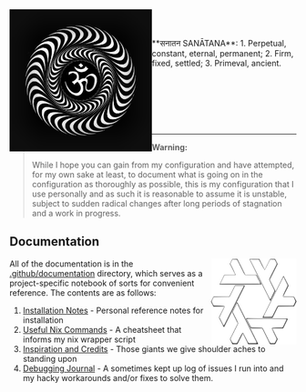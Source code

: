 <img width="250px" align="left"  src="./assets/om.gif" alt="Om Puurnnam-Adah Puurnnam-Idam Puurnnaat-Puurnnam-Udacyate | Puurnnasya Puurnnam-Aadaaya Puurnnam-Eva-Avashissyate || Om Shaantih Shaantih Shaantih "  />
<br>
<br>
<br>
**सनातन SANĀTANA**: 1.  Perpetual, constant, eternal, permanent;  2.  Firm, fixed, settled;  3.  Primeval, ancient. 
  

<br>
<br>
<br>

<br>
<br>
<br>
<br>

--------

> **Warning:**
>
> While I hope you can gain from my configuration and have attempted, for my own sake at least, to document what is going on in the configuration as thoroughly as possible, this is my configuration that I use personally and as such it is reasonable to assume it is unstable, subject to sudden radical changes after long periods of stagnation and a work in progress.

## Documentation


<img width="150px" height="150px"  src="./assets/nix.svg" alt="prettier nixos label" align="right" />

All of the documentation is in the [.github/documentation](./.github/documentation) directory, which serves as a project-specific notebook of sorts for convenient reference. The contents are as follows:

1. [Installation Notes](.github/documentation/installation.md) - Personal reference notes for installation
1. [Useful Nix Commands](.github/documentation/nix-commands.md) - A cheatsheet that informs my nix wrapper script
1. [Inspiration and Credits](.github/documentation/credits.md) - Those giants we give shoulder aches to standing upon
1. [Debugging Journal](.github/documentation/errors.md) - A sometimes kept up log of issues I run into and my hacky workarounds and/or fixes to solve them.
